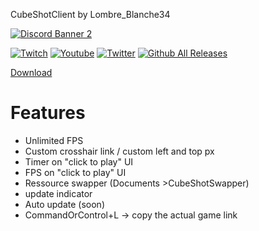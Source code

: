 CubeShotClient by Lombre_Blanche34

[![Discord Banner 2](https://discordapp.com/api/guilds/1027497939217690684/widget.png?style=banner2)](https://discord.gg/Wfj2XTxSqV)

[![Twitch](https://img.shields.io/badge/-Twitch%20-%23e2a1f7?style=for-the-badge&logo=twitch)](https://twitch.tv/Lombre_Blanche34) [![Youtube](https://img.shields.io/badge/-Youtube-%23ff5454?style=for-the-badge&logo=youtube)](https://www.youtube.com/channel/UCUaaJyUWqJQpAKhcsTUmEQg) [![Twitter](https://img.shields.io/badge/-Twitter-9cf?style=for-the-badge&logo=twitter)](https://twitter.com/LombreBlanche_)
[![Github All Releases](https://img.shields.io/github/downloads/LombreBlanche34/cubeshotclient/total.svg?style=for-the-badge)]()

[Download](https://github.com/LombreBlanche34/CubeShotClient/releases)
 
# Features

- Unlimited FPS
- Custom crosshair link / custom left and top px
- Timer on "click to play" UI
- FPS on "click to play" UI
- Ressource swapper (Documents >CubeShotSwapper)
- update indicator
- Auto update (soon)
- CommandOrControl+L -> copy the actual game link


